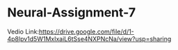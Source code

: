 # Neural-Assignment-7
Vedio Link:https://drive.google.com/file/d/1-4p8lpv1d5W1MxIxaiL6tSse4NXPNcNa/view?usp=sharing
